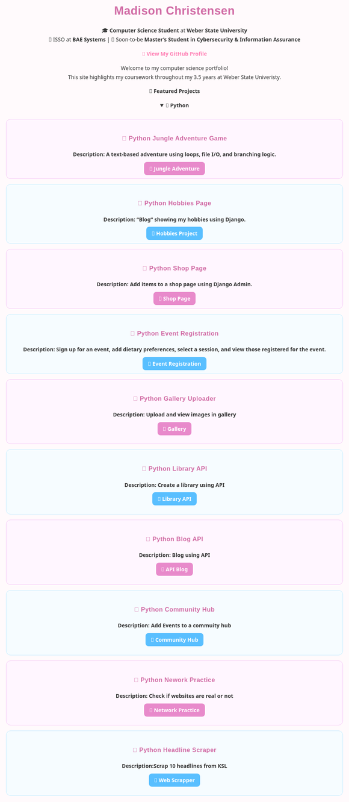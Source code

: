 <h1 align="center"> Madison Christensen </h1>
<p align="center">
🎓 <b>Computer Science Student</b> at <b>Weber State University</b><br>
💼 ISSO at <b>BAE Systems</b> | 🎯 Soon-to-be <b>Master’s Student in Cybersecurity & Information Assurance</b><br>
</p>

<p align="center">
  <a href="https://github.com/madikaeee"><b>🔗 View My GitHub Profile</b></a>
</p>



Welcome to my computer science portfolio!  
This site highlights my coursework throughout my 3.5 years at Weber State Univeristy. 


<b>🚀 Featured Projects<b>



<details open>
  <summary><b>🐍 Python</b></summary>
  <br>

  <div style="border:1px solid #f3c4f5; border-radius:12px; padding:1em; margin-bottom:1em; background:#fff6ff;">
    <h3>🐍 Python Jungle Adventure Game</h3>
    <p><b>Description:</b> A text-based adventure using loops, file I/O, and branching logic.</p>
    <a href="https://github.com/madikaeee/CS3620_Project1" target="_blank"
       style="background:#e88acb; color:white; padding:8px 14px; border-radius:8px; text-decoration:none; font-weight:600;">
       🔗 Jungle Adventure
    </a>
  </div>
    
   <div style="border:1px solid #c0ebff; border-radius:12px; padding:1em; margin-bottom:1em; background:#f6fcff;">
    <h3>🐍 Python Hobbies Page</h3>
    <p><b>Description:</b> “Blog” showing my hobbies using Django.</p>
    <a href="https://github.com/madikaeee/CS3620_Portfolio" target="_blank"
       style="background:#59bfff; color:white; padding:8px 14px; border-radius:8px; text-decoration:none; font-weight:600;">
       🔗 Hobbies Project
    </a>
  </div>


 <div style="border:1px solid #f3c4f5; border-radius:12px; padding:1em; margin-bottom:1em; background:#fff6ff;">
    <h3>🐍 Python Shop Page</h3>
    <p><b>Description:</b> Add items to a shop page using Django Admin.</p>
    <a href="https://github.com/madikaeee/DjangoAdmin" target="_blank"
       style="background:#e88acb; color:white; padding:8px 14px; border-radius:8px; text-decoration:none; font-weight:600;">
       🔗 Shop Page
    </a>
  </div>

 <div style="border:1px solid #c0ebff; border-radius:12px; padding:1em; margin-bottom:1em; background:#f6fcff;">
    <h3>🐍 Python Event Registration</h3>
    <p><b>Description:</b> Sign up for an event, add dietary preferences, select a session, and view those registered for the event.</p>
    <a href="https://github.com/madikaeee/EventRegistration" target="_blank"
       style="background:#59bfff; color:white; padding:8px 14px; border-radius:8px; text-decoration:none; font-weight:600;">
       🔗 Event Registration
    </a>
  </div>

<div style="border:1px solid #f3c4f5; border-radius:12px; padding:1em; margin-bottom:1em; background:#fff6ff;">
  <h3>🐍 Python Gallery Uploader</h3>
  <p><b>Description:</b> Upload and view images in gallery</p>

<a href="https://github.com/madikaeee/GalleryUploader" target="_blank"
     style="background:#e88acb; color:white; padding:8px 14px; border-radius:8px; text-decoration:none; font-weight:600;">
     🔗 Gallery
  </a>
</div>



 <div style="border:1px solid #c0ebff; border-radius:12px; padding:1em; margin-bottom:1em; background:#f6fcff;">
  <h3>🐍 Python Library API</h3>
  <p><b>Description:</b> Create a library using API</p>

<a href="https://github.com/madikaeee/libraryAPI" target="_blank"
       style="background:#59bfff; color:white; padding:8px 14px; border-radius:8px; text-decoration:none; font-weight:600;">
     🔗 Library API
  </a>
</div>


<div style="border:1px solid #f3c4f5; border-radius:12px; padding:1em; margin-bottom:1em; background:#fff6ff;">
  <h3>🐍 Python Blog API</h3>
  <p><b>Description:</b> Blog using API</p>

<a href="https://github.com/madikaeee/BlogAPI" target="_blank"
     style="background:#e88acb; color:white; padding:8px 14px; border-radius:8px; text-decoration:none; font-weight:600;">
     🔗 API Blog
  </a>
</div>



 <div style="border:1px solid #c0ebff; border-radius:12px; padding:1em; margin-bottom:1em; background:#f6fcff;">
  <h3>🐍 Python Community Hub</h3>
  <p><b>Description:</b> Add Events to a commuity hub</p>

<a href="https://github.com/madikaeee/communityhub" target="_blank"
       style="background:#59bfff; color:white; padding:8px 14px; border-radius:8px; text-decoration:none; font-weight:600;">
     🔗 Community Hub
  </a>
</div>

<div style="border:1px solid #f3c4f5; border-radius:12px; padding:1em; margin-bottom:1em; background:#fff6ff;">
  <h3>🐍 Python Nework Practice</h3>
  <p><b>Description:</b> Check if websites are real or not</p>

<a href="https://github.com/madikaeee/Mod5NetworkPractice" target="_blank"
     style="background:#e88acb; color:white; padding:8px 14px; border-radius:8px; text-decoration:none; font-weight:600;">
     🔗 Network Practice
  </a>
</div>


 <div style="border:1px solid #c0ebff; border-radius:12px; padding:1em; margin-bottom:1em; background:#f6fcff;">
  <h3>🐍 Python Headline Scraper</h3>
  <p><b>Description:</b>Scrap 10 headlines from KSL</p>

<a href="https://github.com/madikaeee/Mod6WebScraper" target="_blank"
       style="background:#59bfff; color:white; padding:8px 14px; border-radius:8px; text-decoration:none; font-weight:600;">
     🔗 Web Scrapper
  </a>
</div>


</details>


<style>
body {
  font-family: "Poppins", "Segoe UI", sans-serif;
  background-color: #fffafc;
  color: #333;
  text-align: center;
  margin: 0 auto;
  max-width: 900px;
  padding: 2rem;
  line-height: 1.7;
}

h1, h2, h3 {
  font-family: "Poppins", sans-serif;
  color: #d16ba5;
  font-weight: 700;
  letter-spacing: 0.5px;
}

h1 {
  font-size: 2.2em;
  margin-bottom: 0.3em;
}

h2 {
  font-size: 1.6em;
  margin-top: 2em;
  color: #b65fcf;
}


a {
  color: #ff7eb3;
  text-decoration: none;
  font-weight: 600;
}

a:hover {
  color: #ffb3c1;
  text-decoration: underline;
}

.btn {
  display: inline-block;
  background-color: #ffb3c1;
  color: white !important;
  padding: 10px 18px;
  border-radius: 8px;
  margin: 12px 0;
  text-decoration: none;
  font-weight: 600;
  box-shadow: 0 2px 5px rgba(255, 182, 193, 0.3);
  transition: all 0.2s ease-in-out;
}

.btn:hover {
  background-color: #ff8fab;
  transform: translateY(-2px);
}

hr {
  border: none;
  height: 1px;
  background: linear-gradient(to right, #f9d1e4, #fcd5ce, #f9d1e4);
  margin: 2.5em 0;
  border-radius: 50%;
}

</style>
